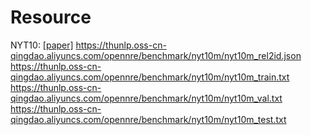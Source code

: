 # Resource

NYT10: [[paper]](https://link.springer.com/content/pdf/10.1007%2F978-3-642-15939-8_10.pdf)
https://thunlp.oss-cn-qingdao.aliyuncs.com/opennre/benchmark/nyt10m/nyt10m_rel2id.json
https://thunlp.oss-cn-qingdao.aliyuncs.com/opennre/benchmark/nyt10m/nyt10m_train.txt
https://thunlp.oss-cn-qingdao.aliyuncs.com/opennre/benchmark/nyt10m/nyt10m_val.txt
https://thunlp.oss-cn-qingdao.aliyuncs.com/opennre/benchmark/nyt10m/nyt10m_test.txt